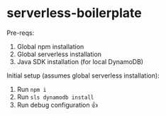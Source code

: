 # serverless-boilerplate

Pre-reqs:
  1. Global npm installation
  2. Global serverless installation
  3. Java SDK installation (for local DynamoDB)

Initial setup (assumes global serverless installation):
  1. Run `npm i`
  2. Run `sls dynamodb install`
  3. Run debug configuration :+1: